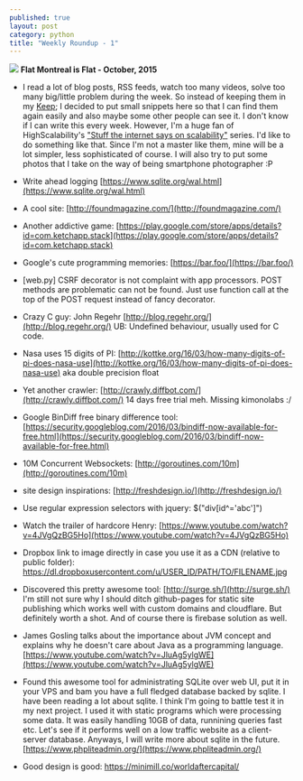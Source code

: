 ```yaml
---
published: true
layout: post
category: python
title: "Weekly Roundup - 1"
---
```






![](https://devdala.files.wordpress.com/2016/03/pano_20151017_144505.jpg)
**Flat Montreal is Flat - October, 2015**

* I read a lot of blog posts, RSS feeds, watch too many videos, solve too many big/little problem during the week. So instead of keeping them in my [Keep](http://keep.google.com); I decided to put small snippets here so that I can find them again easily and also maybe some other people can see it. I don't know if I can write this every week. However, I'm a huge fan of HighScalability's ["Stuff the internet says on scalability"](http://highscalability.com/blog/2016/3/18/stuff-the-internet-says-on-scalability-for-march-18th-2016.html) series. I'd like to do something like that. Since I'm not a master like them, mine will be a lot simpler, less sophisticated of course. I will also try to put some photos that I take on the way of being smartphone photographer :P

* Write ahead logging
[https://www.sqlite.org/wal.html](https://www.sqlite.org/wal.html)

* A cool site:
[http://foundmagazine.com/](http://foundmagazine.com/)

* Another addictive game:
[https://play.google.com/store/apps/details?id=com.ketchapp.stack](https://play.google.com/store/apps/details?id=com.ketchapp.stack)

* Google's cute programming memories: [https://bar.foo/](https://bar.foo/)

* [web.py] CSRF decorator is not complaint with app processors. POST methods are problematic can not be found. Just use function call at the top of the POST request instead of fancy decorator.

* Crazy C guy: John Regehr [http://blog.regehr.org/](http://blog.regehr.org/)
UB: Undefined behaviour, usually used for C code.

* Nasa uses 15 digits of PI: [http://kottke.org/16/03/how-many-digits-of-pi-does-nasa-use](http://kottke.org/16/03/how-many-digits-of-pi-does-nasa-use) aka double precision float

* Yet another crawler: [http://crawly.diffbot.com/](http://crawly.diffbot.com/) 14 days free trial meh. Missing kimonolabs :/

* Google BinDiff free binary difference tool: 
[https://security.googleblog.com/2016/03/bindiff-now-available-for-free.html](https://security.googleblog.com/2016/03/bindiff-now-available-for-free.html)

* 10M Concurrent Websockets: [http://goroutines.com/10m](http://goroutines.com/10m)

* site design inspirations: [http://freshdesign.io/](http://freshdesign.io/)

* Use regular expression selectors with jquery: $("div[id^='abc']")

* Watch the trailer of hardcore Henry: [https://www.youtube.com/watch?v=4JVgQzBG5Ho](https://www.youtube.com/watch?v=4JVgQzBG5Ho)

* Dropbox link to image directly in case you use it as a CDN (relative to public folder): https://dl.dropboxusercontent.com/u/USER_ID/PATH/TO/FILENAME.jpg

* Discovered this pretty awesome tool: [http://surge.sh/](http://surge.sh/)
I'm still not sure why I should ditch github-pages for static site publishing which works well with custom domains and cloudflare. But definitely worth a shot.
And of course there is firebase solution as well.

* James Gosling talks about the importance about JVM concept and explains why he doesn't care about Java as a programming language. 
[https://www.youtube.com/watch?v=JluAg5ylgWE](https://www.youtube.com/watch?v=JluAg5ylgWE)

* Found this awesome tool for administrating SQLite over web UI, put it in your VPS and bam you have a full fledged database backed by sqlite. I have been reading a lot about sqlite. I think I'm going to battle test it in my next project. I used it with static programs which were processing some data. It was easily handling 10GB of data, runnining queries fast etc. Let's see if it performs well on a low traffic website as a client-server database. Anyways, I will write more about sqlite in the future.
[https://www.phpliteadmin.org/](https://www.phpliteadmin.org/)

* Good design is good: <https://minimill.co/worldaftercapital/>
